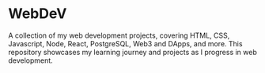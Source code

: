 # WebDeV
A collection of my web development projects, covering HTML, CSS, Javascript, Node, React, PostgreSQL, Web3 and DApps, and more. This repository showcases my learning journey and projects as I progress in web development.
